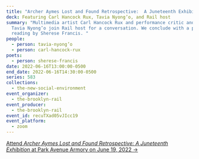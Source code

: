 ```yaml
---
title: "Archer Aymes Lost and Found Retrospective:  A Juneteenth Exhibition"
deck: Featuring Carl Hancock Rux, Tavia Nyong’o, and Rail host
summary: "Multimedia artist Carl Hancock Rux and performance critic and scholar
  Tavia Nyong’o join Rail host for a conversation. We conclude with a poetry
  reading by Sherese Francis. "
people:
  - person: tavia-nyong’o
  - person: carl-hancock-rux
poets:
  - person: sherese-francis
date: 2022-06-16T13:00:00-0500
end_date: 2022-06-16T14:30:00-0500
series: 583
collections:
  - the-new-social-environment
event_organizer:
  - the-brooklyn-rail
event_producer:
  - the-brooklyn-rail
event_id: recuTXad05vJIcc19
event_platform:
  - zoom
---
```

[Attend *Archer Aymes Lost and Found Retrospective:  A Juneteenth Exhibition* at Park Avenue Armory on June 19, 2022 →](https://www.armoryonpark.org/programs_events/detail/archer_aymes_retrospective_a_juneteenth_exhibition)